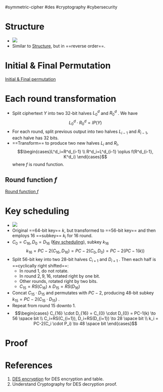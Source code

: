 #symmetric-cipher #des #cryptography #cybersecurity 

# Structure
- ![](Pasted%20image%2020240530091759.png)
- Similar to [Structure](DES%20encryption.md#Structure), but in ==reverse order==.

# Initial & Final Permutation
[Initial & Final permutation](DES%20encryption.md#Initial%20&%20Final%20permutation)
# Each round transformation
- Split ciphertext $Y$ into two 32-bit halves $L^d_0$ and $R^d_0$ . We have $$L^d_0 \cdot R^d_0=IP(Y)$$
-  For each round, split previous output into two halves $L_{i-1}$ and $R_{i-1}$, each halve has 32 bits.
- ==Transform== to produce two new halves $L_i$ and $R_i$, $$\begin{cases}L^d_i=R^d_{i-1} \\ R^d_i=L^d_{i-1} \oplus f(R^d_{i-1}, K^d_i) \end{cases}$$ where $f$ is round function.
## Round function $f$
[Round function $f$](DES%20encryption.md#Round%20function%20$f$)
# Key scheduling
- ![](Pasted%20image%2020240530093609.png)
-  Original ==64-bit key== $k$, but transformed to ==56-bit key== and then employs 16 ==subkey== $k_i$ for 16 round.
- $C_0=C_{16}, D_0=D_{16}$ ([Key scheduling](DES%20encryption.md#Key%20scheduling)), subkey $k_{16}$ $$k_{16}=PC-2(C_{16}, D_{16})=PC-2(C_0,D_0)=PC-2(PC-1(k))$$
- Split 56-bit key into two 28-bit halves $C_{i+1}$ and $D_{i+1}$ . Then each half is ==cyclically right shifted==:
	- In round $1$, do not rotate.
	- In round $2,9,16$, rotated right by one bit.
	- Other rounds, rotated right by two bits.
	- $C_{15}=RS(C_{16}) \land D_{15}=RS(D_{16})$ 
- Concat $C_{15} \cdot D_{15}$ and permutates with $PC-2$, producing 48-bit subkey $k_{15}=PC-2(C_{15} \cdot D_{15})$ . 
- Repeat from round 15 downto 1.
- $$\begin{cases} C_{16} \cdot D_{16} = C_{0} \cdot D_{0} = PC-1(k) \to 56 \space bit \\ C_i=RS(C_{i+1}), D_i=RS(D_{i+1}) \to 28 \space bit \\ k_i = PC-2(C_i \cdot P_i) \to 48 \space bit \end{cases}$$
# Proof 


# References
1. [DES encryption](DES%20encryption.md) for DES encryption and table.
2. Understand Cryptography for DES decryption proof. 
